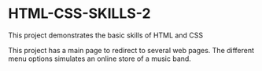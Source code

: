 # HTML-CSS-SKILLS-2
This project demonstrates the basic skills of HTML and CSS

This project has a main page to redirect to several web pages.
The different menu options simulates an online store of a music band.


